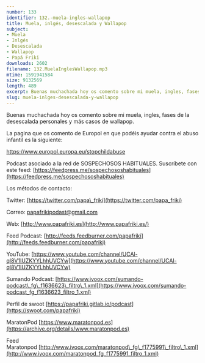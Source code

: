 ```yaml
---
number: 133
identifier: 132.-muela-ingles-wallapop
title: Muela, inlgés, desescalada y Wallapop
subject:
- Muela
- Inlgés
- Desescalada
- Wallapop
- Papá Friki
downloads: 2602
filename: 132.MuelaInglesWallapop.mp3
mtime: 1591941584
size: 9132569
length: 489
excerpt: Buenas muchachada hoy os comento sobre mi muela, ingles, fases de la desescalada personales y más casos de wallapop.
slug: muela-inlges-desescalada-y-wallapop
---
```

Buenas muchachada hoy os comento sobre mi muela, ingles, fases de la desescalada personales y más casos de wallapop.

La pagina que os comento de Europol en que podéis ayudar contra el abuso infantil es la siguiente:  

[https://www.europol.europa.eu/stopchildabuse ](https://www.europol.europa.eu/stopchildabuse)  

Podcast asociado a la red de SOSPECHOSOS HABITUALES. Suscríbete con este feed: [https://feedpress.me/sospechososhabituales](https://feedpress.me/sospechososhabituales)  

Los métodos de contacto:  

Twitter: [https://twitter.com/papa\_friki](https://twitter.com/papa_friki)

Correo: [papafrikipodast@gmail.com](https://archive.org/details/papafrikipodast@gmail.com)

Web: [http://www.papafriki.es](http://www.papafriki.es/)

Feed Podcast: [http://feeds.feedburner.com/papafriki](http://feeds.feedburner.com/papafriki)

YouTube: [https://www.youtube.com/channel/UCAl-ql8V1IUZKYYLhhUVCYw](https://www.youtube.com/channel/UCAl-ql8V1IUZKYYLhhUVCYw)  

Sumando Podcast: [https://www.ivoox.com/sumando-podcast\_fg\_f1636623\_filtro\_1.xml](https://www.ivoox.com/sumando-podcast_fg_f1636623_filtro_1.xml)

Perfil de swoot [https://papafriki.gitlab.io/podcast](https://swoot.com/papafriki)

MaratonPod [https://www.maratonpod.es](https://archive.org/details/www.maratonpod.es)

Feed Maratonpod [http://www.ivoox.com/maratonpod\_fg\_f1775991\_filtro\_1.xml](http://www.ivoox.com/maratonpod_fg_f1775991_filtro_1.xml)